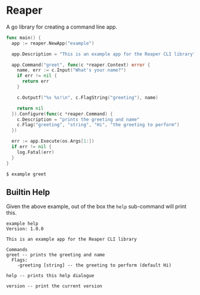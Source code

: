 # Reaper

A go library for creating a command line app.

```go
func main() {
  app := reaper.NewApp("example")

  app.Description = "This is an example app for the Reaper CLI library"

  app.Command("greet", func(c *reaper.Context) error {
    name, err := c.Input("What's your name?")
    if err != nil {
      return err
    }

    c.Outputf("%s %s!\n", c.FlagString("greeting"), name)

    return nil
  }).Configure(func(c *reaper.Command) {
    c.Description = "prints the greeting and name"
    c.Flag("greeting", "string", "Hi", "the greeting to perform")
  })

  err := app.Execute(os.Args[1:])
  if err != nil {
    log.Fatal(err)
  }
}
```

`$ example greet`

## Builtin Help

Given the above example, out of the box the `help` sub-command will print this.

```text
example help
Version: 1.0.0

This is an example app for the Reaper CLI library

Commands
greet -- prints the greeting and name
  Flags:
    -greeting [string] -- the greeting to perform (default Hi)

help -- prints this help dialogue

version -- print the current version
```
